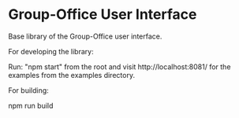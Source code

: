 Group-Office User Interface
===========================

Base library of the Group-Office user interface.

For developing the library:

Run: "npm start" from the root and visit http://localhost:8081/ for the examples from the examples directory.

For building:

npm run build
